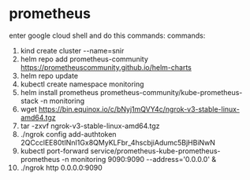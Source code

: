 # prometheus
enter google cloud shell and do this commands:
commands:
1. kind create cluster --name=snir
2. helm repo add prometheus-community https://prometheuscommunity.github.io/helm-charts
3. helm repo update
4. kubectl create namespace monitoring
5. helm install prometheus prometheus-community/kube-prometheus-stack -n monitoring
6. wget https://bin.equinox.io/c/bNyj1mQVY4c/ngrok-v3-stable-linux-amd64.tgz 
7. tar -zxvf ngrok-v3-stable-linux-amd64.tgz 
8. ./ngrok config add-authtoken 2QCcclEE80tINnI1Gx8QMyKLFbr_4hscbjiAdumc5BjHBiNwN
9. kubectl port-forward service/prometheus-kube-prometheus-prometheus -n monitoring 9090:9090 --address='0.0.0.0' &
10. ./ngrok http 0.0.0.0:9090

